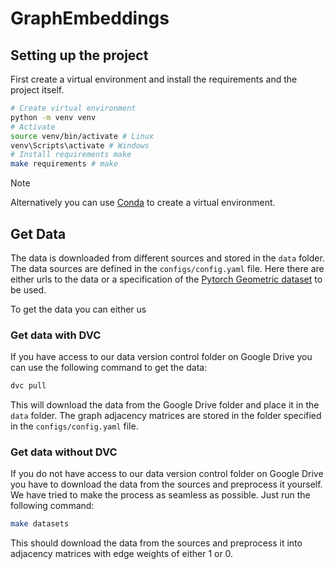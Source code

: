 # GraphEmbeddings


## Setting up the project
First create a virtual environment and install the requirements and the project itself.

```bash
# Create virtual environment
python -m venv venv
# Activate 
source venv/bin/activate # Linux
venv\Scripts\activate # Windows
# Install requirements make
make requirements # make
```

> [!NOTE]
> Alternatively you can use [Conda](https://docs.conda.io/en/latest/) to create a virtual environment.




## Get Data
The data is downloaded from different sources and stored in the `data` folder.
The data sources are defined in the `configs/config.yaml` file. Here there are either urls to the data or a specification of the [Pytorch Geometric dataset](https://pytorch-geometric.readthedocs.io/en/latest/cheatsheet/data_cheatsheet.html) to be used.

To get the data you can either us

### Get data with DVC
If you have access to our data version control folder on Google Drive you can use the following command to get the data:
```bash
dvc pull
```
This will download the data from the Google Drive folder and place it in the `data` folder. The graph adjacency matrices are stored in the folder specified in the `configs/config.yaml` file.

### Get data without DVC
If you do not have access to our data version control folder on Google Drive you have to download the data from the sources and preprocess it yourself. We have tried to make the process as seamless as possible. 
Just run the following command:
```bash
make datasets
```
This should download the data from the sources and preprocess it into adjacency matrices with edge weights of either 1 or 0.
